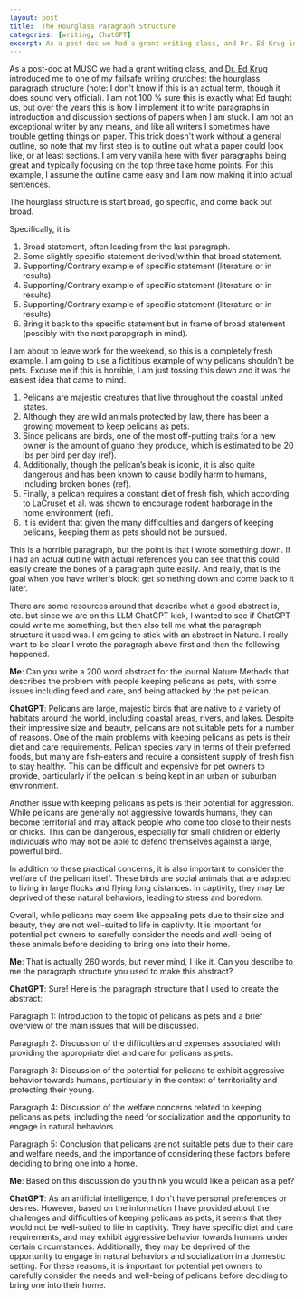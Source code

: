 ```yaml
---
layout: post
title:  The Hourglass Paragraph Structure
categories: [writing, ChatGPT]
excerpt: As a post-doc we had a grant writing class, and Dr. Ed Krug introduced to me to one of my failsafe writing crutches, the hourglass paragraph structure 
---
```


As a post-doc at MUSC we had a grant writing class, and [Dr. Ed Krug](https://education.musc.edu/MUSCApps/facultydirectory/Krug-Edward) introduced me to one of my failsafe writing crutches: the hourglass paragraph structure (note: I don't know if this is an actual term, though it does sound very official). I am not 100 % sure this is exactly what Ed taught us, but over the years this is how I implement it to write paragraphs in introduction and discussion sections of papers when I am stuck. I am not an exceptional writer by any means, and like all writers I sometimes have trouble getting things on paper. This trick doesn't work without a general outline, so note that my first step is to outline out what a paper could look like, or at least sections. I am very vanilla here with fiver paragraphs being great and typically focusing on the top three take home points. For this example, I assume the outline came easy and I am now making it into actual sentences. 

The hourglass structure is start broad, go specific, and come back out broad.

Specifically, it is:
1. Broad statement, often leading from the last paragraph.
2. Some slightly specific statement derived/within that broad statement.
3. Supporting/Contrary example of specific statement (literature or in results).
4. Supporting/Contrary example of specific statement (literature or in results).
5. Supporting/Contrary example of specific statement (literature or in results).
6. Bring it back to the specific statement but in frame of broad statement (possibly with the next parapgraph in mind).


I am about to leave work for the weekend, so this is a completely fresh example. I am going to use a fictitious example of why pelicans shouldn't be pets. Excuse me if this is horrible, I am just tossing this down and it was the easiest idea that came to mind.

1. Pelicans are majestic creatures that live throughout the coastal united states.
2. Although they are wild animals protected by law, there has been a growing movement to keep pelicans as pets.
3. Since pelicans are birds, one of the most off-putting traits for a new owner is the amount of guano they produce, which is estimated to be 20 lbs per bird per day (ref).
4. Additionally, though the pelican’s beak is iconic, it is also quite dangerous and has been known to cause bodily harm to humans, including broken bones (ref).
5. Finally, a pelican requires a constant diet of fresh fish, which according to LaCruset et al. was shown to encourage rodent harborage in the home environment (ref).
6. It is evident that given the many difficulties and dangers of keeping pelicans, keeping them as pets should not be pursued.

This is a horrible paragraph, but the point is that I wrote something down. If I had an actual outline with actual references you can see that this could easily create the bones of a paragraph quite easily. And really, that is the goal when you have writer's block: get something down and come back to it later.

There are some resources around that describe what a good abstract is, etc. but since we are on this LLM ChatGPT kick, I wanted to see if ChatGPT could write me something, but then also tell me what the paragraph structure it used was. I am going to stick with an abstract in Nature. I really want to be clear I wrote the paragraph above first and then the following happened.

**Me**: Can you write a 200 word abstract for the journal Nature Methods that describes the problem with people keeping pelicans as pets, with some issues including feed and care, and being attacked by the pet pelican.

**ChatGPT**: Pelicans are large, majestic birds that are native to a variety of habitats around the world, including coastal areas, rivers, and lakes. Despite their impressive size and beauty, pelicans are not suitable pets for a number of reasons. One of the main problems with keeping pelicans as pets is their diet and care requirements. Pelican species vary in terms of their preferred foods, but many are fish-eaters and require a consistent supply of fresh fish to stay healthy. This can be difficult and expensive for pet owners to provide, particularly if the pelican is being kept in an urban or suburban environment.

Another issue with keeping pelicans as pets is their potential for aggression. While pelicans are generally not aggressive towards humans, they can become territorial and may attack people who come too close to their nests or chicks. This can be dangerous, especially for small children or elderly individuals who may not be able to defend themselves against a large, powerful bird.

In addition to these practical concerns, it is also important to consider the welfare of the pelican itself. These birds are social animals that are adapted to living in large flocks and flying long distances. In captivity, they may be deprived of these natural behaviors, leading to stress and boredom.

Overall, while pelicans may seem like appealing pets due to their size and beauty, they are not well-suited to life in captivity. It is important for potential pet owners to carefully consider the needs and well-being of these animals before deciding to bring one into their home.

**Me**: That is actually 260 words, but never mind, I like it. Can you describe to me the paragraph structure you used to make this abstract?

**ChatGPT**: Sure! Here is the paragraph structure that I used to create the abstract:

Paragraph 1: Introduction to the topic of pelicans as pets and a brief overview of the main issues that will be discussed.

Paragraph 2: Discussion of the difficulties and expenses associated with providing the appropriate diet and care for pelicans as pets.

Paragraph 3: Discussion of the potential for pelicans to exhibit aggressive behavior towards humans, particularly in the context of territoriality and protecting their young.

Paragraph 4: Discussion of the welfare concerns related to keeping pelicans as pets, including the need for socialization and the opportunity to engage in natural behaviors.

Paragraph 5: Conclusion that pelicans are not suitable pets due to their care and welfare needs, and the importance of considering these factors before deciding to bring one into a home.

**Me**: Based on this discussion do you think you would like a pelican as a pet?

**ChatGPT**: As an artificial intelligence, I don't have personal preferences or desires. However, based on the information I have provided about the challenges and difficulties of keeping pelicans as pets, it seems that they would not be well-suited to life in captivity. They have specific diet and care requirements, and may exhibit aggressive behavior towards humans under certain circumstances. Additionally, they may be deprived of the opportunity to engage in natural behaviors and socialization in a domestic setting. For these reasons, it is important for potential pet owners to carefully consider the needs and well-being of pelicans before deciding to bring one into their home.
 

&nbsp;  
&nbsp;  
&nbsp;  
